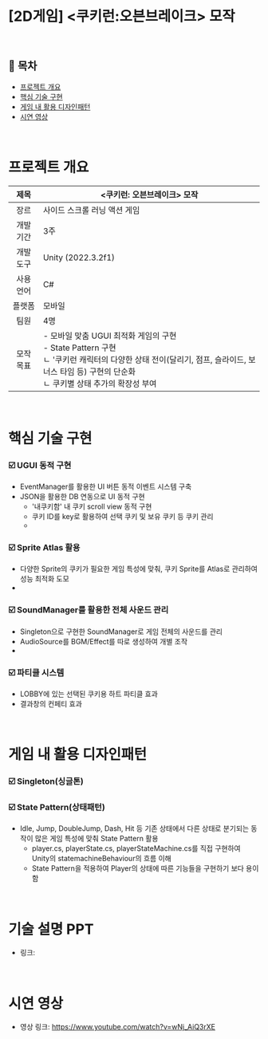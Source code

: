 # [2D게임] <쿠키런:오븐브레이크> 모작
</br>

## :memo: 목차

- [프로젝트 개요](#프로젝트-개요)
- [핵심 기술 구현](#핵심-기술-구현)
- [게임 내 활용 디자인패턴](#게임-내-활용-디자인패턴)
- [시연 영상](#시연-영상)

</br>

# 프로젝트 개요

|제목|<쿠키런: 오븐브레이크> 모작|
|:------:|---|
|장르|사이드 스크롤 러닝 액션 게임|
|개발 기간|3주|
|개발 도구|Unity (2022.3.2f1)|
|사용 언어|C#|
|플랫폼|모바일|
|팀원|4명|
|모작 목표| - 모바일 맞춤 UGUI 최적화 게임의 구현 <br> - State Pattern 구현 <br> ㄴ '쿠키런 캐릭터의 다양한 상태 전이(달리기, 점프, 슬라이드, 보너스 타임 등) 구현의 단순화 <br> ㄴ 쿠키별 상태 추가의 확장성 부여

</br>

# 핵심 기술 구현

### :ballot_box_with_check: UGUI 동적 구현
* EventManager를 활용한 UI 버튼 동적 이벤트 시스템 구축
* JSON을 활용한 DB 연동으로 UI 동적 구현
  - '내쿠키함' 내 쿠키 scroll view 동적 구현
  - 쿠키 ID를 key로 활용하여 선택 쿠키 및 보유 쿠키 등 쿠키 관리
  - 
### :ballot_box_with_check: Sprite Atlas 활용
* 다양한 Sprite의 쿠키가 필요한 게임 특성에 맞춰, 쿠키 Sprite를 Atlas로 관리하여 성능 최적화 도모
* 
### :ballot_box_with_check: SoundManager를 활용한 전체 사운드 관리
* Singleton으로 구현한 SoundManager로 게임 전체의 사운드를 관리
* AudioSource를 BGM/Effect를 따로 생성하여 개별 조작
* 
### :ballot_box_with_check: 파티클 시스템
* LOBBY에 있는 선택된 쿠키용 하트 파티클 효과
* 결과창의 컨페티 효과

</br>

# 게임 내 활용 디자인패턴
### :ballot_box_with_check: Singleton(싱글톤)


### :ballot_box_with_check: State Pattern(상태패턴)
- Idle, Jump, DoubleJump, Dash, Hit 등 기존 상태에서 다른 상태로 분기되는 동작이 많은 게임 특성에 맞춰 State Pattern 활용
  - player.cs, playerState.cs, playerStateMachine.cs를 직접 구현하여 Unity의 statemachineBehaviour의 흐름 이해
  - State Pattern을 적용하여 Player의 상태에 따른 기능들을 구현하기 보다 용이함


</br>

# 기술 설명 PPT
- 링크:

</br>

# 시연 영상
- 영상 링크: https://www.youtube.com/watch?v=wNj_AiQ3rXE

